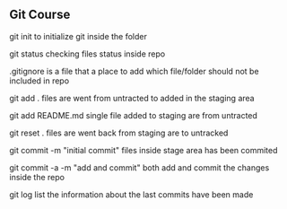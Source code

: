Git Course
-----------

git init 
	to initialize git inside the folder 

git status
	checking files status inside repo

.gitignore 
	is a file that a place to add which file/folder should not be included in repo

git add .
	files are went from untracted to added in the staging area

git add README.md
	single file added to staging are from untracted

git reset .
	files are went back from staging are to untracked

git commit -m "initial commit"
	files inside stage area has been commited

git commit -a -m "add and commit"
	both add and commit the changes inside the repo

git log 
	list the information about the last commits have been made